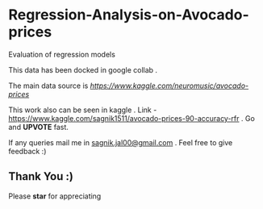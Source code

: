 # Regression-Analysis-on-Avocado-prices
Evaluation of regression models 


This data has been docked in google collab . 

The main data source is *https://www.kaggle.com/neuromusic/avocado-prices*

This work also can be seen in kaggle . Link - https://www.kaggle.com/sagnik1511/avocado-prices-90-accuracy-rfr . Go and **UPVOTE** fast.

If any queries mail me in sagnik.jal00@gmail.com . Feel free to give feedback :)

## Thank You :)

Please **star** for appreciating
